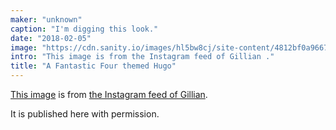 ```yaml
---
maker: "unknown"
caption: "I'm digging this look."
date: "2018-02-05"
image: "https://cdn.sanity.io/images/hl5bw8cj/site-content/4812bf0a9667224088fe258addf79f4e21ab9170-1080x1350.jpg"
intro: "This image is from the Instagram feed of Gillian ."
title: "A Fantastic Four themed Hugo"
---
```



[This image](https://www.instagram.com/p/Beyg_MMhMH0PsSBwQkKVqMT7pObcJ0Ffb7jAAw0/?taken-by=gilliancrafts)
is from [the Instagram feed of Gillian](https://www.instagram.com/gilliancrafts/).

It is published here with permission.

